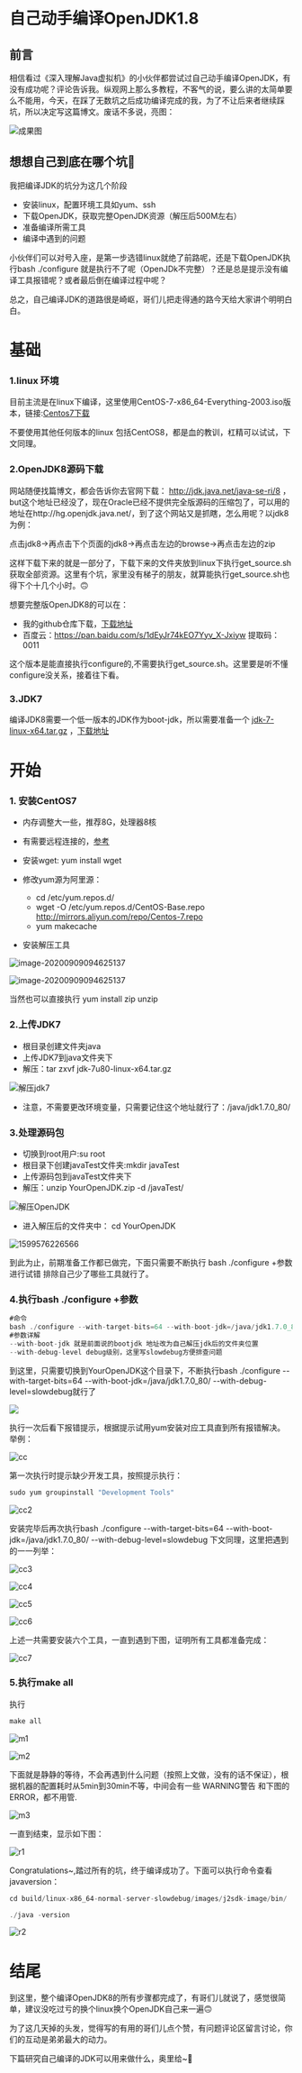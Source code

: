 # 自己动手编译OpenJDK1.8

## 前言

相信看过《深入理解Java虚拟机》的小伙伴都尝试过自己动手编译OpenJDK，有没有成功呢？评论告诉我。纵观网上那么多教程，不客气的说，要么讲的太简单要么不能用，今天，在踩了无数坑之后成功编译完成的我，为了不让后来者继续踩坑，所以决定写这篇博文。废话不多说，亮图：

![成果图](https://github.com/ChengYongchao/OpenJdk8/blob/master/img/成果图.png)

## 想想自己到底在哪个坑🙈

我把编译JDK的坑分为这几个阶段

- 安装linux，配置环境工具如yum、ssh
- 下载OpenJDK，获取完整OpenJDK资源（解压后500M左右）
- 准备编译所需工具
- 编译中遇到的问题

小伙伴们可以对号入座，是第一步选错linux就绝了前路呢，还是下载OpenJDK执行bash ./configure 就是执行不了呢（OpenJDk不完整）？还是总是提示没有编译工具报错呢？或者最后倒在编译过程中呢？

总之，自己编译JDK的道路很是崎岖，哥们儿把走得通的路今天给大家讲个明明白白。

# 基础

### 1.linux 环境

目前主流是在linux下编译，这里使用CentOS-7-x86_64-Everything-2003.iso版本，链接:[Centos7下载](http://mirrors.aliyun.com/centos/7/isos/x86_64/CentOS-7-x86_64-Everything-2003.torrent)

不要使用其他任何版本的linux 包括CentOS8，都是血的教训，杠精可以试试，下文同理。

### 2.OpenJDK8源码下载

网站随便找篇博文，都会告诉你去官网下载： http://jdk.java.net/java-se-ri/8 ，but这个地址已经没了，现在Oracle已经不提供完全版源码的压缩包了，可以用的地址在http://hg.openjdk.java.net/，到了这个网站又是抓瞎，怎么用呢？以jdk8为例：

​		点击jdk8->再点击下个页面的jdk8->再点击左边的browse->再点击左边的zip

这样下载下来的就是一部分了，下载下来的文件夹放到linux下执行get_source.sh获取全部资源。这里有个坑，家里没有梯子的朋友，就算能执行get_source.sh也得下个十几个小时。🙃

想要完整版OpenJDK8的可以在：

- 我的github仓库下载，[下载地址](https://github.com/ChengYongchao/OpenJdk8)
- 百度云：https://pan.baidu.com/s/1dEyJr74kEO7Yyv_X-Jxiyw 提取码：0011

这个版本是能直接执行configure的,不需要执行get_source.sh。这里要是听不懂configure没关系，接着往下看。

### 3.JDK7

编译JDK8需要一个低一版本的JDK作为boot-jdk，所以需要准备一个 [jdk-7-linux-x64.tar.gz](http://download.oracle.com/otn-pub/java/jdk/7/jdk-7-linux-x64.tar.gz) ，[下载地址](https://www.oracle.com/cn/database/technology/java-se-jdk-7-download.html)

# 开始

### 1. 安装CentOS7

- 内存调整大一些，推荐8G，处理器8核
- 有需要远程连接的，[参考](https://www.cnblogs.com/mzhaox/p/11304793.html)
- 安装wget: yum install wget
- 修改yum源为阿里源：
	
	- cd  /etc/yum.repos.d/ 
	-  wget -O /etc/yum.repos.d/CentOS-Base.repo http://mirrors.aliyun.com/repo/Centos-7.repo 
	-  yum makecache 
- 安装解压工具

![image-20200909094625137](https://github.com/ChengYongchao/OpenJdk8/blob/master/img/解压.png)

![image-20200909094625137](\img\解压2.png)

当然也可以直接执行 yum install zip unzip

### 2.上传JDK7

- 根目录创建文件夹java
- 上传JDK7到java文件夹下
- 解压：tar zxvf jdk-7u80-linux-x64.tar.gz

![解压jdk7](\img\解压jdk7.png)

- 注意，不需要更改环境变量，只需要记住这个地址就行了：/java/jdk1.7.0_80/

### 3.处理源码包

- 切换到root用户:su root
- 根目录下创建javaTest文件夹:mkdir javaTest
- 上传源码包到javaTest文件夹下
- 解压：unzip YourOpenJDK.zip -d /javaTest/

![解压OpenJDK](\img\解压OpenJDK.png)

- 进入解压后的文件夹中： cd YourOpenJDK

![1599576226566](https://github.com/ChengYongchao/OpenJdk8/blob/master/img/javaTest.png)



到此为止，前期准备工作都已做完，下面只需要不断执行 bash ./configure +参数 进行试错 排除自己少了哪些工具就行了。

### 4.执行bash ./configure +参数

```java
#命令
bash ./configure --with-target-bits=64 --with-boot-jdk=/java/jdk1.7.0_80/ --with-debug-level=slowdebug
#参数详解
--with-boot-jdk 就是前面说的bootjdk 地址改为自己解压jdk后的文件夹位置
--with-debug-level debug级别，这里写slowdebug方便排查问题
```

到这里，只需要切换到YourOpenJDK这个目录下，不断执行bash ./configure --with-target-bits=64 --with-boot-jdk=/java/jdk1.7.0_80/ --with-debug-level=slowdebug就行了

![](img/configure1.png)

执行一次后看下报错提示，根据提示试用yum安装对应工具直到所有报错解决。举例：

![cc](img/cc.png)



第一次执行时提示缺少开发工具，按照提示执行：

```java
sudo yum groupinstall "Development Tools"
```

![cc2](img/cc2.png)

安装完毕后再次执行bash ./configure --with-target-bits=64 --with-boot-jdk=/java/jdk1.7.0_80/ --with-debug-level=slowdebug 下文同理，这里把遇到的一一列举：

![cc3](img/cc3.png)

![cc4](img/cc4.png)

![cc5](img/cc5.png)

![cc6](img/cc6.png)

上述一共需要安装六个工具，一直到遇到下图，证明所有工具都准备完成：

![cc7](img/cc7.png)

### 5.执行make all

执行

```java
make all
```

![m1](img/m1.png)

![m2](img/m2.png)

下面就是静静的等待，不会再遇到什么问题（按照上文做，没有的话不保证），根据机器的配置耗时从5min到30min不等，中间会有一些 WARNING警告 和下图的ERROR，都不用管.

![m3](img/m3.png)

一直到结束，显示如下图：

![r1](img/r1.png)

Congratulations~,踏过所有的坑，终于编译成功了。下面可以执行命令查看javaversion：

```java
cd build/linux-x86_64-normal-server-slowdebug/images/j2sdk-image/bin/

./java -version
```

![r2](img/r2.png)

# 结尾

到这里，整个编译OpenJDK8的所有步骤都完成了，有哥们儿就说了，感觉很简单，建议没吃过亏的换个linux换个OpenJDK自己来一遍🙃

为了这几天掉的头发，觉得写的有用的哥们儿点个赞，有问题评论区留言讨论，你们的互动是弟弟最大的动力。

下篇研究自己编译的JDK可以用来做什么，奥里给~💪